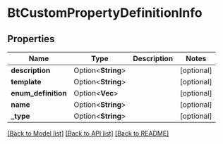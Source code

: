 # BtCustomPropertyDefinitionInfo

## Properties

Name | Type | Description | Notes
------------ | ------------- | ------------- | -------------
**description** | Option<**String**> |  | [optional]
**template** | Option<**String**> |  | [optional]
**enum_definition** | Option<**Vec<String>**> |  | [optional]
**name** | Option<**String**> |  | [optional]
**_type** | Option<**String**> |  | [optional]

[[Back to Model list]](../README.md#documentation-for-models) [[Back to API list]](../README.md#documentation-for-api-endpoints) [[Back to README]](../README.md)


